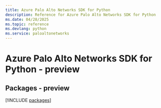 ```yaml
---
title: Azure Palo Alto Networks SDK for Python
description: Reference for Azure Palo Alto Networks SDK for Python
ms.date: 04/28/2025
ms.topic: reference
ms.devlang: python
ms.service: paloaltonetworks
---
```

# Azure Palo Alto Networks SDK for Python - preview
## Packages - preview
[!INCLUDE [packages](palo-alto-networks-index.md)]
